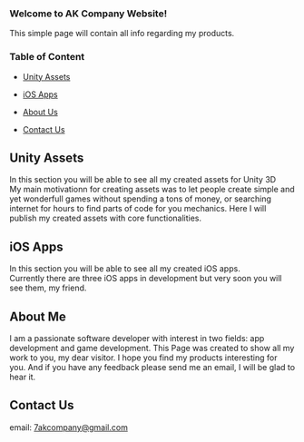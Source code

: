 ### Welcome to AK Company Website!

This simple page will contain all info regarding my products.

### Table of Content

- [Unity Assets](https://github.com/7AKCompany/AKWebsite.github.io/blob/gh-pages/index.md#unity-assets)

- [iOS Apps](https://github.com/7AKCompany/AKWebsite.github.io/blob/gh-pages/index.md#ios-apps)

- [About Us](https://github.com/7AKCompany/AKWebsite.github.io/blob/gh-pages/index.md#about-us)

- [Contact Us](https://github.com/7AKCompany/AKWebsite.github.io/blob/gh-pages/index.md#contact-us)

## Unity Assets
In this section you will be able to see all my created assets for Unity 3D  
My main motivationn for creating assets was to let people create simple and yet wonderfull games without spending a tons of money, or searching internet for hours to find parts of code for you mechanics. Here I will publish my created assets with core functionalities.

## iOS Apps
In this section you will be able to see all my created iOS apps.  
Currently there are three iOS apps in development but very soon you will see them, my friend.

## About Me
I am a passionate software developer with interest in two fields: app development and game development. This Page was created to show all my work to you, my dear visitor.
I hope you find my products interesting for you. And if you have any feedback please send me an email, I will be glad to hear it.

## Contact Us
email: 7akcompany@gmail.com
